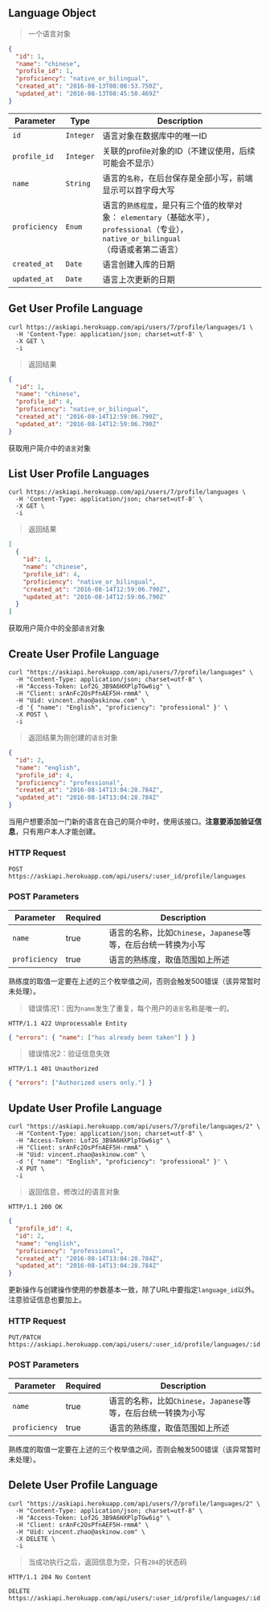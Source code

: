 ## Language Object

> 一个语言对象

```json
{
  "id": 1,
  "name": "chinese",
  "profile_id": 1,
  "proficiency": "native_or_bilingual",
  "created_at": "2016-08-13T08:08:53.750Z",
  "updated_at": "2016-08-13T08:45:50.469Z"
}
```

Parameter        | Type      | Description
---------------- | --------- | -----------
`id`             | `Integer` | 语言对象在数据库中的唯一ID
`profile_id`     | `Integer` | 关联的profile对象的ID（不建议使用，后续可能会不显示）
`name`           | `String`  | 语言的`名称`，在后台保存是全部小写，前端显示可以首字母大写
`proficiency`    | `Enum`    | 语言的`熟练程度`，是只有三个值的枚举对象： `elementary`（基础水平），`professional`（专业），`native_or_bilingual`（母语或者第二语言）
`created_at`     | `Date`    | 语言创建入库的日期
`updated_at`     | `Date`    | 语言上次更新的日期

## Get User Profile Language

```shell
curl https://askiapi.herokuapp.com/api/users/7/profile/languages/1 \
  -H 'Content-Type: application/json; charset=utf-8' \
  -X GET \
  -i
```

> 返回结果

```json
{
  "id": 1,
  "name": "chinese",
  "profile_id": 4,
  "proficiency": "native_or_bilingual",
  "created_at": "2016-08-14T12:59:06.790Z",
  "updated_at": "2016-08-14T12:59:06.790Z"
}
```

获取用户简介中的`语言`对象

## List User Profile Languages

```shell
curl https://askiapi.herokuapp.com/api/users/7/profile/languages \
  -H 'Content-Type: application/json; charset=utf-8' \
  -X GET \
  -i
```
> 返回结果

```json
[
  {
    "id": 1,
    "name": "chinese",
    "profile_id": 4,
    "proficiency": "native_or_bilingual",
    "created_at": "2016-08-14T12:59:06.790Z",
    "updated_at": "2016-08-14T12:59:06.790Z"
  }
]
```

获取用户简介中的全部`语言`对象


## Create User Profile Language

```shell
curl "https://askiapi.herokuapp.com/api/users/7/profile/languages" \
  -H "Content-Type: application/json; charset=utf-8" \
  -H "Access-Token: Lof2G_3B9A6HXPlpTGw6ig" \
  -H "Client: srAnFc2OsPfnAEF5H-rmmA" \
  -H "Uid: vincent.zhao@askinow.com" \
  -d '{ "name": "English", "proficiency": "professional" }' \
  -X POST \
  -i
```

> 返回结果为刚创建的`语言`对象

```json
{
  "id": 2,
  "name": "english",
  "profile_id": 4,
  "proficiency": "professional",
  "created_at": "2016-08-14T13:04:28.784Z",
  "updated_at": "2016-08-14T13:04:28.784Z"
}
```

当用户想要添加一门新的语言在自己的简介中时，使用该接口。**注意要添加验证信息**，只有用户本人才能创建。

### HTTP Request

`POST https://askiapi.herokuapp.com/api/users/:user_id/profile/languages`

### POST Parameters

Parameter             | Required | Description
--------------------- | -------  | -----------
`name`                | true     | 语言的名称，比如`Chinese`，`Japanese`等等，在后台统一转换为小写
`proficiency`         | true     | 语言的熟练度，取值范围如上所述

<aside class="warning">
熟练度的取值一定要在上述的三个枚举值之间，否则会触发500错误（该异常暂时未处理）。
</aside>

> 错误情况1：因为`name`发生了重复，每个用户的`语言`名称是唯一的。

```plaintext
HTTP/1.1 422 Unprocessable Entity
```

```json
{ "errors": { "name": ["has already been taken"] } }
```

> 错误情况2：验证信息失效

```plaintext
HTTP/1.1 401 Unauthorized
```

```json
{ "errors": ["Authorized users only."] }
```

## Update User Profile Language

```shell
curl "https://askiapi.herokuapp.com/api/users/7/profile/languages/2" \
  -H "Content-Type: application/json; charset=utf-8" \
  -H "Access-Token: Lof2G_3B9A6HXPlpTGw6ig" \
  -H "Client: srAnFc2OsPfnAEF5H-rmmA" \
  -H "Uid: vincent.zhao@askinow.com" \
  -d '{ "name": "English", "proficiency": "professional" }' \
  -X PUT \
  -i
```

> 返回信息，修改过的语言对象

```plaintext
HTTP/1.1 200 OK
```

```json
{ 
  "profile_id": 4,
  "id": 2,
  "name": "english",
  "proficiency": "professional",
  "created_at": "2016-08-14T13:04:28.784Z",
  "updated_at": "2016-08-14T13:04:28.784Z"
}
```

更新操作与创建操作使用的参数基本一致，除了URL中要指定`language_id`以外。注意验证信息也要加上。

### HTTP Request

`PUT/PATCH https://askiapi.herokuapp.com/api/users/:user_id/profile/languages/:id`

### POST Parameters

Parameter             | Required | Description
--------------------- | -------  | -----------
`name`                | true     | 语言的名称，比如`Chinese`，`Japanese`等等，在后台统一转换为小写
`proficiency`         | true     | 语言的熟练度，取值范围如上所述

<aside class="warning">
熟练度的取值一定要在上述的三个枚举值之间，否则会触发500错误（该异常暂时未处理）。
</aside>

## Delete User Profile Language

```shell
curl "https://askiapi.herokuapp.com/api/users/7/profile/languages/2" \
  -H "Content-Type: application/json; charset=utf-8" \
  -H "Access-Token: Lof2G_3B9A6HXPlpTGw6ig" \
  -H "Client: srAnFc2OsPfnAEF5H-rmmA" \
  -H "Uid: vincent.zhao@askinow.com" \
  -X DELETE \
  -i
```

> 当成功执行之后，返回信息为空，只有`204`的状态码

```plaintext
HTTP/1.1 204 No Content
```

`DELETE https://askiapi.herokuapp.com/api/users/:user_id/profile/languages/:id`
